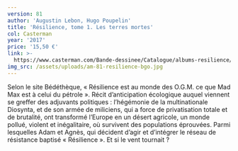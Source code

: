 ```yaml
---
version: 81
author: 'Augustin Lebon, Hugo Poupelin'
title: 'Résilience, tome 1. Les terres mortes'
col: Casterman
year: '2017'
price: '15,50 €'
link: >-
  https://www.casterman.com/Bande-dessinee/Catalogue/albums-resilience/resilience-1-les-terres-mortes
img_src: /assets/uploads/am-81-resilience-bgo.jpg
---
```

Selon le site Bédéthèque, « Résilience est au monde
 des O.G.M. ce que Mad Max est à celui du pétrole ».
 Récit d’anticipation écologique auquel viennent se
 greffer des adjuvants politiques : l’hégémonie de la
 multinationale Diosynta, et de son armée de miliciens,
 qui a force de privatisation totale et de brutalité,
 ont transformé l’Europe en un désert agricole,
 un monde pollué, violent et inégalitaire, où survivent
 des populations éprouvées. Parmi lesquelles Adam et
 Agnès, qui décident d’agir et d’intégrer le réseau de
 résistance baptisé « Résilience ». Et si le vent tournait ?
